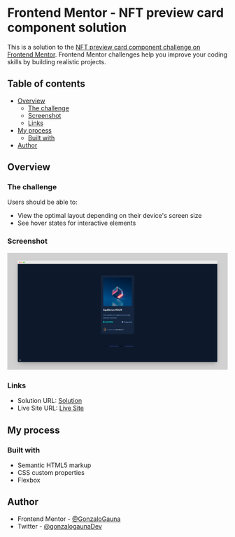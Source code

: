 # Frontend Mentor - NFT preview card component solution

This is a solution to the [NFT preview card component challenge on Frontend Mentor](https://www.frontendmentor.io/solutions/card-practice-using-bem-and-flexbox-L76iF4PL9). Frontend Mentor challenges help you improve your coding skills by building realistic projects. 

## Table of contents

- [Overview](#overview)
  - [The challenge](#the-challenge)
  - [Screenshot](#screenshot)
  - [Links](#links)
- [My process](#my-process)
  - [Built with](#built-with)
- [Author](#author)

## Overview

### The challenge

Users should be able to:

- View the optimal layout depending on their device's screen size
- See hover states for interactive elements

### Screenshot

![](./images/screenshot.png)

### Links

- Solution URL: [Solution](https://www.frontendmentor.io/solutions/card-practice-using-bem-and-flexbox-L76iF4PL9)
- Live Site URL: [Live Site](https://fm-nft-card-component.netlify.app/)

## My process

### Built with

- Semantic HTML5 markup
- CSS custom properties
- Flexbox

## Author

- Frontend Mentor - [@GonzaloGauna](https://www.frontendmentor.io/profile/GonzaloGauna)
- Twitter - [@gonzalogaunaDev](https://twitter.com/gonzalogaunaDev)
